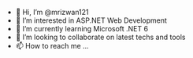 - 👋 Hi, I’m @mrizwan121
- 👀 I’m interested in ASP.NET Web Development
- 🌱 I’m currently learning Microsoft .NET 6
- 💞️ I’m looking to collaborate on latest techs and tools
- 📫 How to reach me ...

<!---
mrizwan121/mrizwan121 is a ✨ special ✨ repository because its `README.md` (this file) appears on your GitHub profile.
You can click the Preview link to take a look at your changes.
--->
